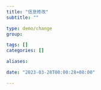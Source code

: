 ```yaml
---
title: "信息修改"
subtitle: ""

type: demo/change
group:

tags: []
categories: []

aliases:

date: "2023-03-28T00:00:28+08:00"

---
```


